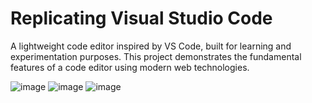 
# Replicating Visual Studio Code 

A lightweight code editor inspired by VS Code, built for learning and experimentation purposes. This project demonstrates the fundamental features of a code editor using modern web technologies.

![image](https://github.com/user-attachments/assets/4d6003a7-b713-4f58-9cf8-8fbd80ec0b3f)
![image](https://github.com/user-attachments/assets/dba893f7-186f-4dac-8e5f-4f65391cce55)
![image](https://github.com/user-attachments/assets/8a2726ec-6b71-47c8-94f4-01e481f04c4e)



